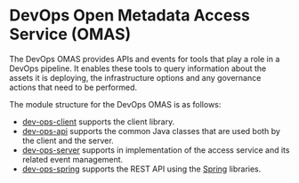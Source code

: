 <!-- SPDX-License-Identifier: Apache-2.0 -->

# DevOps Open Metadata Access Service (OMAS)

The DevOps OMAS provides APIs and events for tools that play a role in a
DevOps pipeline.  It enables these tools to query information about the assets it
is deploying, the infrastructure options and any governance actions that need
to be performed.

The module structure for the DevOps OMAS is as follows:

* [dev-ops-client](dev-ops-client) supports the client library.
* [dev-ops-api](dev-ops-api) supports the common Java classes that are used both by the client and the server.
* [dev-ops-server](dev-ops-server) supports in implementation of the access service and its related event management.
* [dev-ops-spring](dev-ops-spring) supports the REST API using the [Spring](../../../developer-resources/Spring.md) libraries.
